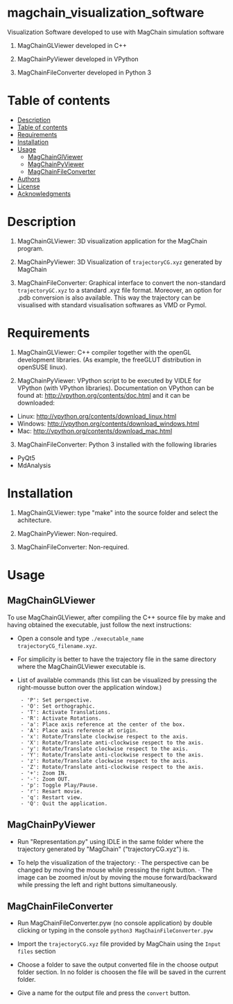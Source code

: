 # magchain_visualization_software
Visualization Software developed to use with MagChain simulation software

1) MagChainGLViewer developed in C++

2) MagChainPyViewer developed in VPython

3) MagChainFileConverter developed in Python 3

Table of contents
=================

<!--ts-->
   * [Description](#description)
   * [Table of contents](#table-of-contents)
   * [Requirements](#Requirements)
   * [Installation](#Installation)
   * [Usage](#usage)
      * [MagChainGlViewer](#MagChainGlViewer)
      * [MagChainPyViewer](#MagChainPyViewer)
      * [MagChainFileConverter](#MagChainFileConverter)
   * [Authors](#Authors)
   * [License](#License)
   * [Acknowledgments](#Acknowledgements)
<!--te-->

# Description
1) MagChainGLViewer: 3D visualization application for the MagChain program.

2) MagChainPyViewer: 3D Visualization of `trajectoryCG.xyz` generated by MagChain

3) MagChainFileConverter: Graphical interface to convert the non-standard `trajectoryGC.xyz` to a standard .xyz file format. Moreover, an option for .pdb conversion is also available. This way the trajectory can be visualised with standard visualisation softwares as VMD or Pymol.

# Requirements
1) MagChainGLViewer: C++ compiler together with the openGL development libraries. (As example, the freeGLUT distribution in openSUSE linux).

2) MagChainPyViewer: VPython script to be executed by VIDLE for VPython (with VPython libraries). Documentation on VPython can be found at: http://vpython.org/contents/doc.html and it can be downloaded:

  - Linux: http://vpython.org/contents/download_linux.html
  - Windows: http://vpython.org/contents/download_windows.html
  - Mac: http://vpython.org/contents/download_mac.html
  
3) MagChainFileConverter: Python 3 installed with the following libraries

- PyQt5
- MdAnalysis

# Installation
1) MagChainGLViewer: type "make" into the source folder and select the achitecture.

2) MagChainPyViewer: Non-required.

3) MagChainFileConverter: Non-required.

# Usage

## MagChainGLViewer

To use MagChainGLViewer, after compiling the C++ source file by make and having obtained the executable, just follow the next instructions:

- Open a console and type `./executable_name trajectoryCG_filename.xyz`.
- For simplicity is better to have the trajectory file in the same directory where the MagChainGLViewer executable is.

- List of available commands (this list can be visualized by pressing the right-mousse button over the application window.)

       - 'P': Set perspective.
       - 'O': Set orthographic.
       - 'T': Activate Translations.
       - 'R': Activate Rotations.
       - 'a': Place axis reference at the center of the box.
       - 'A': Place axis reference at origin.
       - 'x': Rotate/Translate clockwise respect to the axis.
       - 'X': Rotate/Translate anti-clockwise respect to the axis.
       - 'y': Rotate/Translate clockwise respect to the axis.
       - 'Y': Rotate/Translate anti-clockwise respect to the axis.
       - 'z': Rotate/Translate clockwise respect to the axis.
       - 'Z': Rotate/Translate anti-clockwise respect to the axis.
       - '+': Zoom IN.
       - '-': Zoom OUT.
       - 'p': Toggle Play/Pause.   
       - 'r': Resart movie.                        
       - 'q': Restart view. 
       - 'Q': Quit the application.

## MagChainPyViewer
- Run "Representation.py" using IDLE in the same folder where the trajectory
	  generated by "MagChain" ("trajectoryCG.xyz") is.
    
- To help the visualization of the trajectory:
	    · The perspective can be changed by moving the mouse while pressing the right button. 
	    · The image can be zoomed in/out by moving the mouse forward/backward while pressing the left and right buttons       simultaneously.

## MagChainFileConverter
- Run MagChainFileConverter.pyw (no console application) by double clicking or typing in the console `python3 MagChainFileConverter.pyw`

- Import the `trajectoryCG.xyz` file provided by MagChain using the `Input files` section

- Choose a folder to save the output converted file in the choose output folder section. In no folder is choosen the file will be saved in the current folder.

- Give a name for the output file and press the `convert` button.
